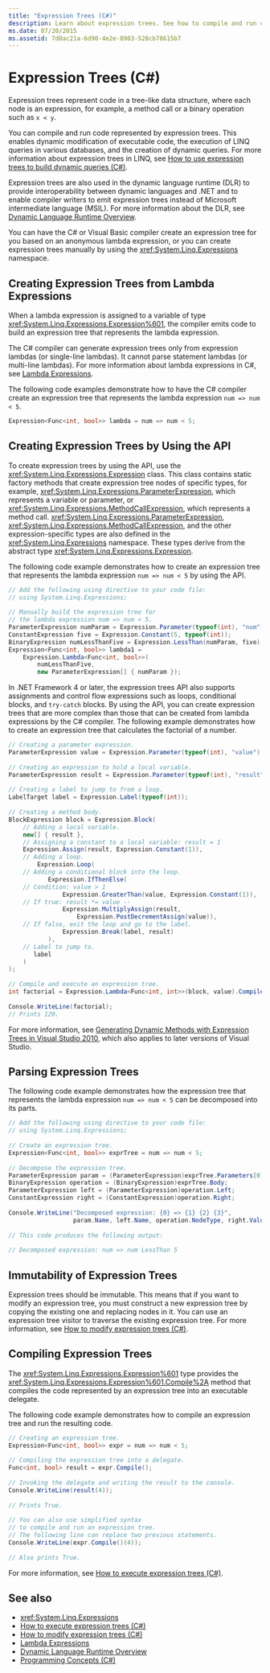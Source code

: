 ```yaml
---
title: "Expression Trees (C#)"
description: Learn about expression trees. See how to compile and run code represented by these data structures, where each node is an expression.
ms.date: 07/20/2015
ms.assetid: 7d0ac21a-6d90-4e2e-8903-528cb78615b7
---
```

# Expression Trees (C#)
Expression trees represent code in a tree-like data structure, where each node is an expression, for example, a method call or a binary operation such as `x < y`.  
  
 You can compile and run code represented by expression trees. This enables dynamic modification of executable code, the execution of LINQ queries in various databases, and the creation of dynamic queries. For more information about expression trees in LINQ, see [How to use expression trees to build dynamic queries (C#)](./how-to-use-expression-trees-to-build-dynamic-queries.md).
  
 Expression trees are also used in the dynamic language runtime (DLR) to provide interoperability between dynamic languages and .NET and to enable compiler writers to emit expression trees instead of Microsoft intermediate language (MSIL). For more information about the DLR, see [Dynamic Language Runtime Overview](../../../../framework/reflection-and-codedom/dynamic-language-runtime-overview.md).  
  
 You can have the C# or Visual Basic compiler create an expression tree for you based on an anonymous lambda expression, or you can create expression trees manually by using the <xref:System.Linq.Expressions> namespace.  
  
## Creating Expression Trees from Lambda Expressions  
 When a lambda expression is assigned to a variable of type <xref:System.Linq.Expressions.Expression%601>, the compiler emits code to build an expression tree that represents the lambda expression.  
  
 The C# compiler can generate expression trees only from expression lambdas (or single-line lambdas). It cannot parse statement lambdas (or multi-line lambdas). For more information about lambda expressions in C#, see [Lambda Expressions](../../../language-reference/operators/lambda-expressions.md).  
  
 The following code examples demonstrate how to have the C# compiler create an expression tree that represents the lambda expression `num => num < 5`.  
  
```csharp  
Expression<Func<int, bool>> lambda = num => num < 5;  
```  
  
## Creating Expression Trees by Using the API  
 To create expression trees by using the API, use the <xref:System.Linq.Expressions.Expression> class. This class contains static factory methods that create expression tree nodes of specific types, for example, <xref:System.Linq.Expressions.ParameterExpression>, which represents a variable or parameter, or <xref:System.Linq.Expressions.MethodCallExpression>, which represents a method call. <xref:System.Linq.Expressions.ParameterExpression>, <xref:System.Linq.Expressions.MethodCallExpression>, and the other expression-specific types are also defined in the <xref:System.Linq.Expressions> namespace. These types derive from the abstract type <xref:System.Linq.Expressions.Expression>.  
  
 The following code example demonstrates how to create an expression tree that represents the lambda expression `num => num < 5` by using the API.  
  
```csharp  
// Add the following using directive to your code file:  
// using System.Linq.Expressions;  
  
// Manually build the expression tree for
// the lambda expression num => num < 5.  
ParameterExpression numParam = Expression.Parameter(typeof(int), "num");  
ConstantExpression five = Expression.Constant(5, typeof(int));  
BinaryExpression numLessThanFive = Expression.LessThan(numParam, five);  
Expression<Func<int, bool>> lambda1 =  
    Expression.Lambda<Func<int, bool>>(  
        numLessThanFive,  
        new ParameterExpression[] { numParam });  
```  
  
 In .NET Framework 4 or later, the expression trees API also supports assignments and control flow expressions such as loops, conditional blocks, and `try-catch` blocks. By using the API, you can create expression trees that are more complex than those that can be created from lambda expressions by the C# compiler. The following example demonstrates how to create an expression tree that calculates the factorial of a number.  
  
```csharp  
// Creating a parameter expression.  
ParameterExpression value = Expression.Parameter(typeof(int), "value");  
  
// Creating an expression to hold a local variable.
ParameterExpression result = Expression.Parameter(typeof(int), "result");  
  
// Creating a label to jump to from a loop.  
LabelTarget label = Expression.Label(typeof(int));  
  
// Creating a method body.  
BlockExpression block = Expression.Block(  
    // Adding a local variable.  
    new[] { result },  
    // Assigning a constant to a local variable: result = 1  
    Expression.Assign(result, Expression.Constant(1)),  
    // Adding a loop.  
        Expression.Loop(  
    // Adding a conditional block into the loop.  
           Expression.IfThenElse(  
    // Condition: value > 1  
               Expression.GreaterThan(value, Expression.Constant(1)),  
    // If true: result *= value --  
               Expression.MultiplyAssign(result,  
                   Expression.PostDecrementAssign(value)),  
    // If false, exit the loop and go to the label.  
               Expression.Break(label, result)  
           ),  
    // Label to jump to.  
       label  
    )  
);  
  
// Compile and execute an expression tree.  
int factorial = Expression.Lambda<Func<int, int>>(block, value).Compile()(5);  
  
Console.WriteLine(factorial);  
// Prints 120.  
```

For more information, see [Generating Dynamic Methods with Expression Trees in Visual Studio 2010](https://devblogs.microsoft.com/csharpfaq/generating-dynamic-methods-with-expression-trees-in-visual-studio-2010/), which also applies to later versions of Visual Studio.
  
## Parsing Expression Trees  
 The following code example demonstrates how the expression tree that represents the lambda expression `num => num < 5` can be decomposed into its parts.  
  
```csharp  
// Add the following using directive to your code file:  
// using System.Linq.Expressions;  
  
// Create an expression tree.  
Expression<Func<int, bool>> exprTree = num => num < 5;  
  
// Decompose the expression tree.  
ParameterExpression param = (ParameterExpression)exprTree.Parameters[0];  
BinaryExpression operation = (BinaryExpression)exprTree.Body;  
ParameterExpression left = (ParameterExpression)operation.Left;  
ConstantExpression right = (ConstantExpression)operation.Right;  
  
Console.WriteLine("Decomposed expression: {0} => {1} {2} {3}",  
                  param.Name, left.Name, operation.NodeType, right.Value);  
  
// This code produces the following output:  
  
// Decomposed expression: num => num LessThan 5  
```  
  
## Immutability of Expression Trees  
 Expression trees should be immutable. This means that if you want to modify an expression tree, you must construct a new expression tree by copying the existing one and replacing nodes in it. You can use an expression tree visitor to traverse the existing expression tree. For more information, see [How to modify expression trees (C#)](./how-to-modify-expression-trees.md).
  
## Compiling Expression Trees  
 The <xref:System.Linq.Expressions.Expression%601> type provides the <xref:System.Linq.Expressions.Expression%601.Compile%2A> method that compiles the code represented by an expression tree into an executable delegate.  
  
 The following code example demonstrates how to compile an expression tree and run the resulting code.  
  
```csharp  
// Creating an expression tree.  
Expression<Func<int, bool>> expr = num => num < 5;  
  
// Compiling the expression tree into a delegate.  
Func<int, bool> result = expr.Compile();  
  
// Invoking the delegate and writing the result to the console.  
Console.WriteLine(result(4));  
  
// Prints True.  
  
// You can also use simplified syntax  
// to compile and run an expression tree.  
// The following line can replace two previous statements.  
Console.WriteLine(expr.Compile()(4));  
  
// Also prints True.  
```  
  
 For more information, see [How to execute expression trees (C#)](./how-to-execute-expression-trees.md).
  
## See also

- <xref:System.Linq.Expressions>
- [How to execute expression trees (C#)](./how-to-execute-expression-trees.md)
- [How to modify expression trees (C#)](./how-to-modify-expression-trees.md)
- [Lambda Expressions](../../../language-reference/operators/lambda-expressions.md)
- [Dynamic Language Runtime Overview](../../../../framework/reflection-and-codedom/dynamic-language-runtime-overview.md)
- [Programming Concepts (C#)](../index.md)

